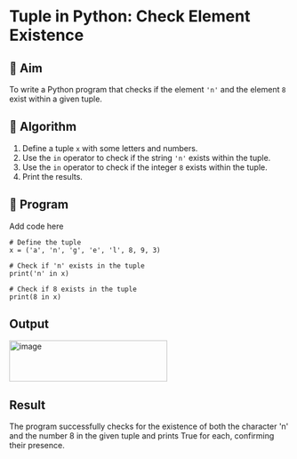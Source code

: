 # Tuple in Python: Check Element Existence

## 🎯 Aim
To write a Python program that checks if the element `'n'` and the element `8` exist within a given tuple.

## 🧠 Algorithm
1. Define a tuple `x` with some letters and numbers.
2. Use the `in` operator to check if the string `'n'` exists within the tuple.
3. Use the `in` operator to check if the integer `8` exists within the tuple.
4. Print the results.

## 🧾 Program
Add code here
```
# Define the tuple
x = ('a', 'n', 'g', 'e', 'l', 8, 9, 3)

# Check if 'n' exists in the tuple
print('n' in x)

# Check if 8 exists in the tuple
print(8 in x)
```

## Output
<img width="284" height="74" alt="image" src="https://github.com/user-attachments/assets/321ba633-247e-44e1-8a43-064bc2813164" />


## Result
The program successfully checks for the existence of both the character 'n' and the number 8 in the given tuple and prints True for each, confirming their presence.
